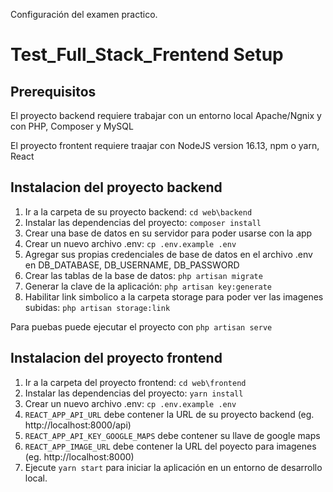 Configuración del examen practico.

# Test_Full_Stack_Frentend Setup

## Prerequisitos

El proyecto backend requiere trabajar con un entorno local Apache/Ngnix y con PHP, Composer y MySQL

El proyecto frontent requiere traajar con NodeJS version 16.13, npm o yarn, React


## Instalacion del proyecto backend

1. Ir a la carpeta de su proyecto backend: `cd web\backend`
2. Instalar las dependencias del proyecto: `composer install`
3. Crear una base de datos en su servidor para poder usarse con la app
4. Crear un nuevo archivo .env: `cp .env.example .env`
5. Agregar sus propias credenciales de base de datos en el archivo .env en DB_DATABASE, DB_USERNAME, DB_PASSWORD
6. Crear las tablas de la base de datos: `php artisan migrate`
7. Generar la clave de la aplicación: `php artisan key:generate`
8. Habilitar link simbolico a la carpeta storage para poder ver las imagenes subidas: `php artisan storage:link`

Para puebas puede ejecutar el proyecto con `php artisan serve`


## Instalacion del proyecto frontend

1. Ir a la carpeta del proyecto frontend: `cd web\frontend`
2. Instalar las dependencias del proyecto: `yarn install`
3. Crear un nuevo archivo .env: `cp .env.example .env`
4. `REACT_APP_API_URL` debe contener la URL de su proyecto backend (eg. http://localhost:8000/api)
5. `REACT_APP_API_KEY_GOOGLE_MAPS` debe contener su llave de google maps
6. `REACT_APP_IMAGE_URL` debe contener la URL del poyecto para imagenes (eg. http://localhost:8000)
7. Ejecute `yarn start` para iniciar la aplicación en un entorno de desarrollo local.